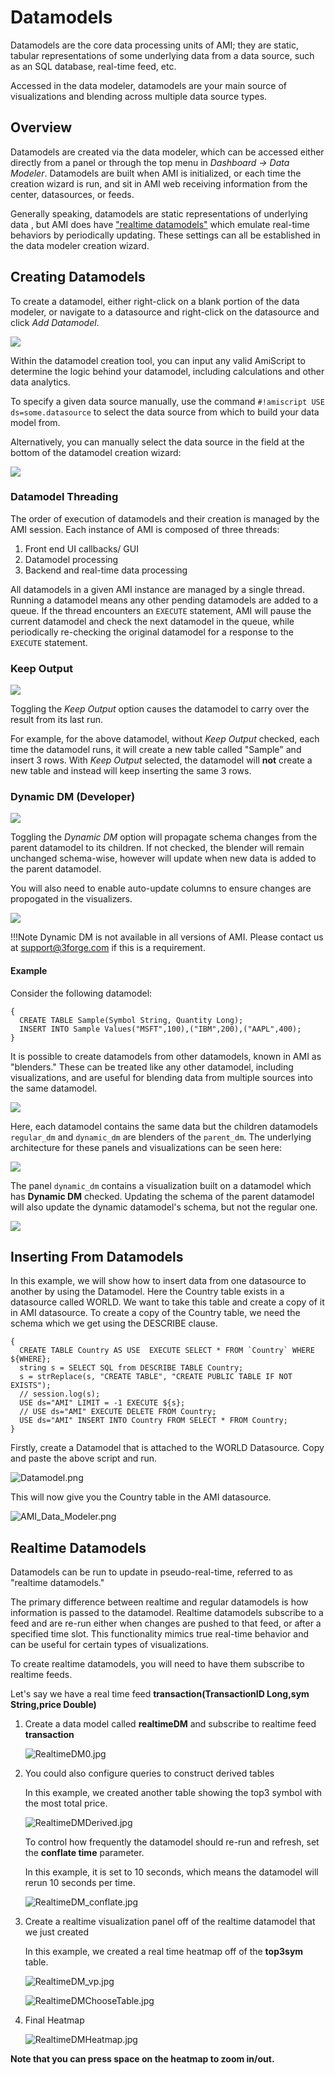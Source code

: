 # Datamodels 

Datamodels are the core data processing units of AMI; they are static, tabular representations of some underlying data from a data source, such as an SQL database, real-time feed, etc. 

Accessed in the data modeler, datamodels are your main source of visualizations and blending across multiple data source types.  

## Overview 

Datamodels are created via the data modeler, which can be accessed either directly from a panel or through the top menu in *Dashboard -> Data Modeler*. 
Datamodels are built when AMI is initialized, or each time the creation wizard is run, and sit in AMI web receiving information from the center, datasources, or feeds.  

Generally speaking, datamodels are static representations of underlying data , but AMI does have ["realtime datamodels"](#realtime-datamodels) which emulate real-time behaviors by periodically updating. These settings can all be established in the data modeler creation wizard.


## Creating Datamodels

To create a datamodel, either right-click on a blank portion of the data modeler, or navigate to a datasource and right-click on the datasource and click *Add Datamodel*.

![](./images/add-datamodel.png)

Within the datamodel creation tool, you can input any valid AmiScript to determine the logic behind your datamodel, including calculations and other data analytics. 

To specify a given data source manually, use the command `#!amiscript USE ds=some.datasource` to select the data source from which to build your data model from. 

Alternatively, you can manually select the data source in the field at the bottom of the datamodel creation wizard:

![](./images/select-datasource.png)

### Datamodel Threading

The order of execution of datamodels and their creation is managed by the AMI session. Each instance of AMI is composed of three threads:

1. Front end UI callbacks/ GUI
2. Datamodel processing
3. Backend and real-time data processing

All datamodels in a given AMI instance are managed by a single thread. Running a datamodel means any other pending datamodels are added to a queue. If the thread encounters an `EXECUTE` statement, AMI will pause the current datamodel and check the next datamodel in the queue, while periodically re-checking the original datamodel for a response to the `EXECUTE` statement. 

### Keep Output 
![](./images/keep-output.png)

Toggling the *Keep Output* option causes the datamodel to carry over the result from its last run. 

For example, for the above datamodel, without *Keep Output* checked, each time the datamodel runs, it will create a new table called "Sample" and insert 3 rows. 
With *Keep Output* selected, the datamodel will **not** create a new table and instead will keep inserting the same 3 rows.  

### Dynamic DM (Developer)

![](./images/dynamic-dm.png) 

Toggling the *Dynamic DM* option will propagate schema changes from the parent datamodel to its children. If not checked, the blender will remain unchanged schema-wise, however will update when new data is added to the parent datamodel. 

You will also need to enable auto-update columns to ensure changes are propogated in the visualizers. 

![](./images/enable-autocolumn.png)


!!!Note
	Dynamic DM is not available in all versions of AMI. Please contact us at <support@3forge.com> if this is a requirement. 

#### Example

Consider the following datamodel:

```amiscript
{
  CREATE TABLE Sample(Symbol String, Quantity Long);
  INSERT INTO Sample Values("MSFT",100),("IBM",200),("AAPL",400);
}

```

It is possible to create datamodels from other datamodels, known in AMI as "blenders." These can be treated like any other datamodel, including visualizations, and are useful for blending data from multiple sources into the same datamodel. 

![](./images/datamodels-initial.png)

Here, each datamodel contains the same data but the children datamodels `regular_dm` and `dynamic_dm` are blenders of the `parent_dm`. The underlying architecture for these panels and visualizations can be seen here:

![](./images/datamodeler.png)

The panel `dynamic_dm` contains a visualization built on a datamodel which has **Dynamic DM** checked. Updating the schema of the parent datamodel will also update the dynamic datamodel's schema, but not the regular one.

![](./images/datamodels-updated.png)


## Inserting From Datamodels

In this example, we will show how to insert data from one datasource to another by using the Datamodel. Here the Country table exists in a datasource called WORLD. We want to take this table and create a copy of it in AMI datasource. To create a copy of the Country table, we need the schema which we get using the DESCRIBE clause.

```amiscript
{
  CREATE TABLE Country AS USE  EXECUTE SELECT * FROM `Country` WHERE ${WHERE};
  string s = SELECT SQL from DESCRIBE TABLE Country;
  s = strReplace(s, "CREATE TABLE", "CREATE PUBLIC TABLE IF NOT EXISTS");
  // session.log(s);
  USE ds="AMI" LIMIT = -1 EXECUTE ${s};
  // USE ds="AMI" EXECUTE DELETE FROM Country;
  USE ds="AMI" INSERT INTO Country FROM SELECT * FROM Country;
}
```

Firstly, create a Datamodel that is attached to the WORLD Datasource. Copy and paste the above script and run.

![](../resources/legacy_mediawiki/Datamodel.png "Datamodel.png")

This will now give you the Country table in the AMI datasource.

![](../resources/legacy_mediawiki/AMI_Data_Modeler.png "AMI_Data_Modeler.png")

## Realtime Datamodels

Datamodels can be run to update in pseudo-real-time, referred to as "realtime datamodels." 

The primary difference between realtime and regular datamodels is how information is passed to the datamodel. Realtime datamodels subscribe to a feed and are re-run either when changes are pushed to that feed, or after a specified time slot. This functionality mimics true real-time behavior and can be useful for certain types of visualizations.

To create realtime datamodels, you will need to have them subscribe to realtime feeds.  

Let's say we have a real time feed **transaction(TransactionID Long,sym String,price Double)**  

1. Create a data model called **realtimeDM** and subscribe to realtime feed **transaction**  

	![](../resources/legacy_mediawiki/RealtimeDM0.jpg "RealtimeDM0.jpg")  

2. You could also configure queries to construct derived tables  

	In this example, we created another table showing the top3 symbol with the most total price.  
	
	![](../resources/legacy_mediawiki/RealtimeDMDerived.jpg "RealtimeDMDerived.jpg")  
	
	To control how frequently the datamodel should re-run and refresh, set the **conflate time** parameter.  
	
	In this example, it is set to 10 seconds, which means the datamodel will rerun 10 seconds per time.  
	
	![](../resources/legacy_mediawiki/RealtimeDM_conflate.jpg "RealtimeDM_conflate.jpg")  

3. Create a realtime visualization panel off of the realtime datamodel that we just created  

	In this example, we created a real time heatmap off of the **top3sym** table.  
	
	![](../resources/legacy_mediawiki/RealtimeDM_vp.jpg "RealtimeDM_vp.jpg")  
	
	![](../resources/legacy_mediawiki/RealtimeDMChooseTable.jpg "RealtimeDMChooseTable.jpg")  

4. Final Heatmap  

	![](../resources/legacy_mediawiki/RealtimeDMHeatmap.jpg "RealtimeDMHeatmap.jpg")

**Note that you can press space on the heatmap to zoom in/out.**

